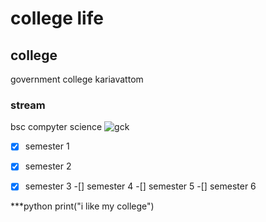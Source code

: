 # college life
## college
government college kariavattom

### stream
bsc compyter science 
![gck]()

 -[x] semester 1
 -[x] semester 2
 -[x] semester 3
 -[] semester 4
 -[] semester 5
 -[] semester 6


***python
print("i like my college")
